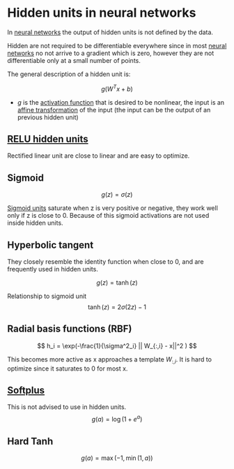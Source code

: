 # Hidden units in neural networks
In [neural networks](neural_networks.md) the output of hidden units is not defined by the data. 

Hidden are not required to be differentiable everywhere since in most [neural networks](neural_networks.md) no not arrive to a gradient which is zero, however they are not differentiable only at a small number of points.

The general description of a hidden unit is:

$$
g(W^Tx + b)
$$

* $g$ is the [activation function](activation_functions.md) that is desired to be nonlinear, the input is an [affine transformation](affine_function.md) of the input (the input can be the output of an previous hidden unit)

## [RELU hidden units](rectified_hidden_unit.md)
Rectified linear unit are close to linear and are easy to optimize.

## Sigmoid 
$$
g(z) = \sigma(z)
$$

[Sigmoid units](sigmoid_and_soft_plus.md) saturate when z is very positive or negative, they work well only if z is close to 0. Because of this sigmoid activations are not used inside hidden units. 

## Hyperbolic tangent

They closely resemble the identity function when close to 0, and are frequently used in hidden units.

$$
g(z)  = \tanh(z)
$$

Relationship to sigmoid unit
$$
\tanh(z) = 2 \sigma(2z) -1
$$

## Radial basis functions (RBF)

$$
h_i = \exp(-\frac{1}{\sigma^2_i} || W_{:,i} - x||^2 )
$$

This becomes more active as x approaches a template $W_{:,i}$. It is hard to optimize since it saturates to 0 for most x.

## [Softplus](sigmoid_and_soft_plus.md)

This is not advised to use in hidden units.
$$
g(a) = \log ( 1 + e^a)
$$

## Hard Tanh

$$
g(a) = \max(-1, \min(1,a))
$$

